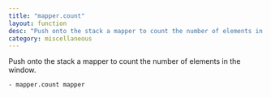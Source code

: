 ```yaml
---
title: "mapper.count"
layout: function
desc: "Push onto the stack a mapper to count the number of elements in the window."
category: miscellaneous
---
```


Push onto the stack a mapper to count the number of elements in the window.

```
- mapper.count mapper
```